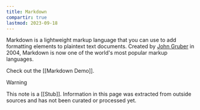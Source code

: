 ```yaml
---
title: Markdown
compartir: true
lastmod: 2023-09-18
---
```

Markdown is a lightweight markup language that you can use to add formatting elements to plaintext text documents. Created by [John Gruber](https://daringfireball.net/projects/markdown/) in 2004, Markdown is now one of the world's most popular markup languages.

Check out the [[Markdown Demo]].

> [!warning]
> 
> This note is a [[Stub]]. Information in this page was extracted from outside sources and has not been curated or processed yet.
